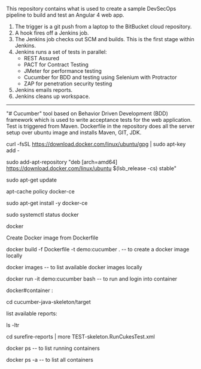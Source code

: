 This repository contains what is used to create a sample DevSecOps pipeline to build and test an Angular 4 web app.

1. The trigger is a git push from a laptop to the BitBucket cloud repository.
2. A hook fires off a Jenkins job.
3. The Jenkins job checks out SCM and builds. This is the first stage within Jenkins.
4. Jenkins runs a set of tests in parallel:
   * REST Assured
   * PACT for Contract Testing
   * JMeter for performance testing
   * Cucumber for BDD and testing using Selenium with Protractor
   * ZAP for penetration security testing
5. Jenkins emails reports.
6. Jenkins cleans up workspace.

<hr />

"# Cucumber" tool based on Behavior Driven Development (BDD) framework which is used to write acceptance tests for the web application. Test is triggered from Maven. Dockerfile in the repository does all the server setup over ubuntu image and installs Maven, GIT, JDK.

curl -fsSL https://download.docker.com/linux/ubuntu/gpg | sudo apt-key add -

sudo add-apt-repository "deb [arch=amd64] https://download.docker.com/linux/ubuntu $(lsb_release -cs) stable"

sudo apt-get update

apt-cache policy docker-ce

sudo apt-get install -y docker-ce

sudo systemctl status docker

docker

Create Docker image from Dockerfile

docker build -f Dockerfile -t demo:cucumber . -- to create a docker image locally

docker images -- to list available docker images locally

docker run -it demo:cucumber bash -- to run and login into container

docker#container :

cd cucumber-java-skeleton/target

list available reports:

ls -ltr

cd surefire-reports | more TEST-skeleton.RunCukesTest.xml

docker ps -- to list running containers

docker ps -a -- to list all containers
